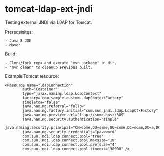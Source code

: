 # tomcat-ldap-ext-jndi

Testing external JNDI via LDAP for Tomcat.

Prerequisites:

	- Java 8 JDK
	- Maven

Build:
	
	- Clone/fork repo and execute "mvn package" in dir.
	- "mvn clean" to cleanup previous built.


Example Tomcat resource:

	<Resource name="ldapConnection" 
	        auth="Container"
	        type="javax.naming.ldap.LdapContext"
	        factory="com.sample.custom.LdapContextFactory"
	        singleton="false"
	        java.naming.referral="follow"
	        java.naming.factory.initial="com.sun.jndi.ldap.LdapCtxFactory"
	        java.naming.provider.url="ldap://some.host:389"
	        java.naming.security.authentication="simple"
	        java.naming.security.principal="CN=some,OU=some,OU=some,DC=some,DC=a,DC=b"
	        java.naming.security.credentials="password"
	        com.sun.jndi.ldap.connect.pool="true"
	        com.sun.jndi.ldap.connect.pool.maxsize="10"
	        com.sun.jndi.ldap.connect.pool.prefsize="4"
	        com.sun.jndi.ldap.connect.pool.timeout="30000" />
